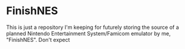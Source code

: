 # FinishNES
This is just a repository I'm keeping for futurely storing the source of a planned Nintendo Entertainment System/Famicom emulator by me, "FinishNES". Don't expect 
